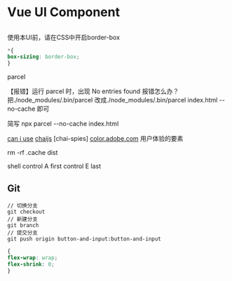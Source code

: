 # Vue UI Component 

## 

使用本UI前，请在CSS中开启border-box
```css
*{
box-sizing: border-box;
}
```

parcel

【报错】运行 parcel 时，出现 No entries found 报错怎么办？
把./node_modules/.bin/parcel
改成./node_modules/.bin/parcel index.html --no-cache 即可
 
简写 npx parcel --no-cache index.html

[can i use](www.caniuse.com)
[chaijs](www.chaijs.com)
[chai-spies]
[color.adobe.com](https://color.adobe.com/zh/explore)
用户体验的要素



rm -rf .cache dist


shell 
control A first
control E last

## Git
```shell
// 切换分支
git checkout 
// 新建分支
git branch
// 提交分支
git push origin button-and-input:button-and-input

```

```css
{
flex-wrap: wrap;
flex-shrink: 0;
}

```
